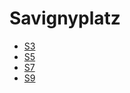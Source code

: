 # Savignyplatz
* [S3](../lines/S3.md)
* [S5](../lines/S5.md)
* [S7](../lines/S7.md)
* [S9](../lines/S9.md)
